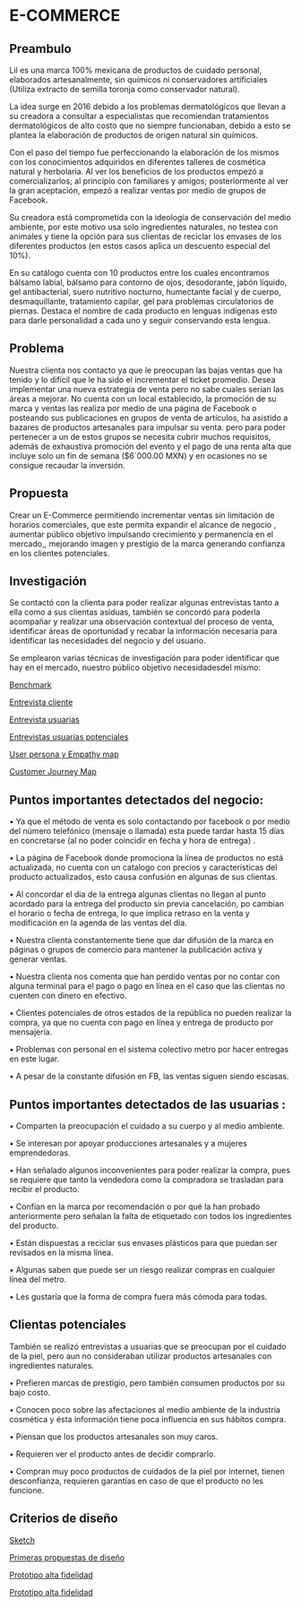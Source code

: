 # **E-COMMERCE**



## **Preambulo**

Lil es una marca 100% mexicana de productos de cuidado personal, elaborados artesanalmente, sin químicos ni conservadores artificiales (Utiliza extracto de semilla toronja como conservador natural).

La idea surge en 2016 debido a los problemas dermatológicos que llevan a su creadora a consultar a especialistas que recomiendan tratamientos dermatológicos de alto costo que no siempre funcionaban, debido a esto se plantea la elaboración de productos de origen natural sin químicos.

Con el paso del tiempo fue perfeccionando la elaboración de los mismos con los conocimientos adquiridos en diferentes talleres de cosmética natural y herbolaria. Al ver los beneficios de los productos empezó a comercializarlos; al principio con familiares y amigos; posteriormente  al ver la gran aceptación, empezó a realizar ventas por medio de grupos de Facebook.

Su creadora está comprometida con la ideología de conservación del medio ambiente, por este motivo usa solo ingredientes naturales, no testea con animales y tiene la opción para sus clientas de  reciclar los envases de los diferentes productos (en estos casos aplica un descuento especial del 10%).

En su catálogo cuenta con 10 productos entre los cuales encontramos bálsamo labial, bálsamo para contorno de ojos, desodorante, jabón líquido, gel antibacterial, suero nutritivo nocturno, humectante facial y de cuerpo, desmaquillante, tratamiento capilar, gel para problemas circulatorios de piernas. Destaca el nombre de cada producto en lenguas indígenas esto para darle personalidad a cada uno y seguir conservando esta lengua.



## **Problema**

Nuestra clienta nos contacto ya que le preocupan las bajas ventas que ha tenido y lo difícil que le ha sido el incrementar el ticket promedio.  Desea implementar una nueva estrategia de venta pero no sabe cuales serian las áreas a mejorar. No cuenta con un local establecido, la promoción de su marca y ventas las realiza por medio de una página de Facebook  o posteando sus publicaciones en grupos de venta de artículos, ha asistido a bazares de productos artesanales para impulsar  su venta. pero para poder pertenecer a un de estos  grupos  se necesita cubrir muchos requisitos, además de exhaustiva promoción del evento  y el pago de una renta alta que incluye solo un fin de semana ($6´000.00 MXN) y en ocasiones no se consigue recaudar la inversión.



## **Propuesta**

Crear un E-Commerce permitiendo incrementar ventas sin limitación de horarios comerciales, que este permita expandir el alcance de negocio , aumentar público objetivo impulsando crecimiento y permanencia en el mercado,, mejorando imagen y prestigio de la marca generando confianza en los clientes potenciales.  
 


## **Investigación**

Se contactó con la clienta para poder realizar algunas entrevistas tanto a ella como a sus clientas asiduas, también se concordó  para poderla acompañar y realizar una observación contextual del  proceso de venta, identificar áreas de oportunidad y recabar la información necesaria para identificar las necesidades del negocio y del usuario. 

Se emplearon varias técnicas de investigación para poder identificar que hay en el mercado, nuestro público objetivo necesidadesdel mismo: 

[Benchmark ](https://docs.google.com/spreadsheets/d/1EU0JsAEmYC3_kdrIZd2oPwnMJ7C_VWCOj9PrUH-u2Ls/edit)

[Entrevista cliente](https://drive.google.com/drive/u/0/folders/1nWMgfdQJvmdKJy8R8fVe9s7lSGDMUQvB)

[Entrevista usuarias](https://drive.google.com/drive/u/0/folders/120hz_bJm1_i6u0FSlokWDms-H19fZLBa)

[Entrevistas usuarias potenciales](https://drive.google.com/drive/u/0/folders/1Yht7535yhlSecP9KqKFaR7RoMFM-B0n8)

[User persona y Empathy map](https://docs.google.com/presentation/d/14NYbZ-qZM7ko_TdE7kSmg6pCo06agAUpg_u8S4zzghU/edit#slide=id.g41644ac54e_0_2)

[Customer Journey Map](https://drive.google.com/drive/u/0/folders/1nWMgfdQJvmdKJy8R8fVe9s7lSGDMUQvB)

## **Puntos importantes detectados del negocio:**

• Ya que el método de venta es solo contactando por facebook o por medio del número telefónico (mensaje o llamada) esta puede tardar  hasta 15 días en concretarse (al no poder coincidir en fecha y hora de entrega) .

• La página de Facebook donde promociona la línea de productos no está actualizada, no cuenta con un catalogo con precios y características del producto actualizados, esto causa confusión en algunas de sus clientas.

• Al concordar el dia de la entrega algunas clientas no llegan al punto acordado para la entrega del producto sin previa cancelación, po cambian el horario o fecha de entrega, lo que implica retraso en la venta y modificación en la agenda de las ventas del día.

• Nuestra clienta constantemente tiene que dar difusión de la marca en páginas  o grupos de comercio para mantener la publicación activa y generar ventas.

• Nuestra clienta nos comenta que han perdido ventas por no contar con alguna terminal para el pago o pago en línea en el caso que las clientas no cuenten con dinero en efectivo.

• Clientes potenciales de otros estados de la república no pueden realizar la compra, ya que no cuenta con pago en línea y entrega de producto por mensajería.

• Problemas con personal en el sistema colectivo metro por hacer entregas en este lugar.

• A pesar de la constante difusión en FB, las ventas siguen siendo escasas.


## **Puntos importantes detectados de las usuarias :**

• Comparten la preocupación el cuidado a su cuerpo y al medio ambiente.

• Se interesan por apoyar producciones artesanales y a mujeres emprendedoras.

• Han señalado algunos inconvenientes para poder realizar la compra, pues se requiere que tanto la vendedora como la compradora se trasladan para recibir el producto.

• Confían en la marca por recomendación o por qué la han probado anteriormente pero señalan la falta de etiquetado con todos los 
ingredientes del producto.

• Están dispuestas a reciclar sus envases plásticos para que puedan ser revisados en la misma línea.

• Algunas saben que puede ser un riesgo realizar compras en cualquier línea del metro.

• Les gustaría que la forma de compra fuera más cómoda para todas.

## **Clientas potenciales**

También se realizó entrevistas a usuarias que se preocupan por el cuidado de la piel, pero aun no consideraban utilizar productos artesanales con ingredientes naturales.

•  Prefieren marcas de prestigio, pero también consumen productos por su bajo costo.

•  Conocen poco sobre las afectaciones al medio ambiente de la industria cosmética y ésta       información tiene poca influencia en sus hábitos compra.

• Piensan que los productos artesanales son muy caros.

• Requieren ver el producto antes de decidir comprarlo.

• Compran muy poco productos de cuidados de la piel por internet, tienen desconfianza, requieren garantías en caso de que el producto no les funcione.

## **Criterios de diseño**

[Sketch](https://drive.google.com/drive/u/0/folders/1UqAgbdp5ZgewdhUTTXD0QPKh46KOW_ST)

[Primeras propuestas de diseño](https://drive.google.com/drive/u/0/folders/1uzU3YqL1EMEtKqTvxySq-0O_txUWlb7X)

[Prototipo alta fidelidad](https://marvelapp.com/ecj1369/screen/47544031)

[Prototipo alta fidelidad](https://marvelapp.com/ecj1369/screen/47544031)
 
